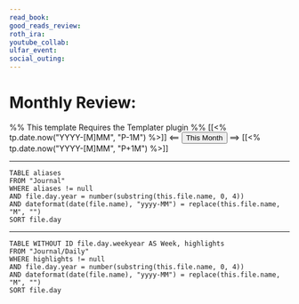 ```yaml
---
read_book: 
good_reads_review: 
roth_ira: 
youtube_collab: 
ulfar_event: 
social_outing:
---
```


# Monthly Review:
%% This template Requires the Templater plugin %%
[[<% tp.date.now("YYYY-[M]MM", "P-1M") %>]] <== <button class="date_button_today">This Month</button> ==> [[<% tp.date.now("YYYY-[M]MM", "P+1M") %>]]

---

```dataview
TABLE aliases
FROM "Journal"
WHERE aliases != null
AND file.day.year = number(substring(this.file.name, 0, 4))
AND dateformat(date(file.name), "yyyy-MM") = replace(this.file.name, "M", "")
SORT file.day
```

---

```dataview
TABLE WITHOUT ID file.day.weekyear AS Week, highlights
FROM "Journal/Daily"
WHERE highlights != null
AND file.day.year = number(substring(this.file.name, 0, 4))
AND dateformat(date(file.name), "yyyy-MM") = replace(this.file.name, "M", "")
SORT file.day
```
